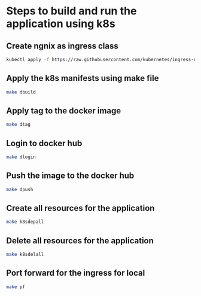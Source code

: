 # Steps to build and run the application using k8s

## Create ngnix as ingress class
```sh
kubectl apply -f https://raw.githubusercontent.com/kubernetes/ingress-nginx/main/deploy/static/provider/cloud/deploy.yaml
```

## Apply the k8s manifests using make file
```sh
make dbuild
```

## Apply tag to the docker image
```sh
make dtag
```

## Login to docker hub
```sh
make dlogin
```

## Push the image to the docker hub
```sh
make dpush
```

## Create all resources for the application
```sh
make k8sdepall
```

## Delete all resources for the application
```sh
make k8sdelall
```

## Port forward for the ingress for local
```sh
make pf
```